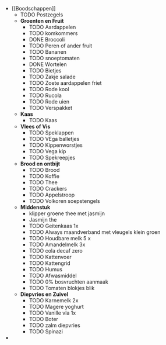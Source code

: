 - [[Boodschappen]]
	- TODO Postzegels
	- **Groenten en Fruit**
		- TODO Aardappelen
		- TODO komkommers
		- DONE Broccoli
		- TODO Peren of ander fruit
		- TODO Bananen
		- TODO snoeptomaten
		- DONE Wortelen
		- TODO Bietjes
		- TODO Zakje salade
		- TODO Zoete aardappelen friet
		- TODO Rode kool
		- TODO Rucola
		- TODO Rode uien
		- TODO Verspakket
	- **Kaas**
		- TODO Kaas
	- **Vlees of Vis**
		- TODO Speklappen
		- TODO VEga balletjes
		- TODO Kippenworstjes
		- TODO Vega kip
		- TODO Spekreepjes
	- **Brood en ontbijt**
		- TODO Brood
		- TODO Koffie
		- TODO Thee
		- TODO Crackers
		- TODO Appelstroop
		- TODO Volkoren soepstengels
	- **Middenstuk**
		- klipper groene thee met jasmijn
		- Jasmijn the
		- TODO Geitenkaas 1x
		- TODO Always maandverband met vleugels klein groen
		- TODO Houdbare melk 5 x
		- TODO Amandelmelk 3x
		- TODO cola decaf zero
		- TODO Kattenvoer
		- TODO Kattengrid
		- TODO Humus
		- TODO Afwasmiddel
		- TODO 0% bosvruchten aanmaak
		- TODO Tomaten blokjes blik
	- **Diepvries en Zuivel**
		- TODO Karnemelk 2x
		- TODO Magere yoghurt
		- TODO Vanille vla 1x
		- TODO Boter
		- TODO zalm diepvries
		- TODO Spinazi
-